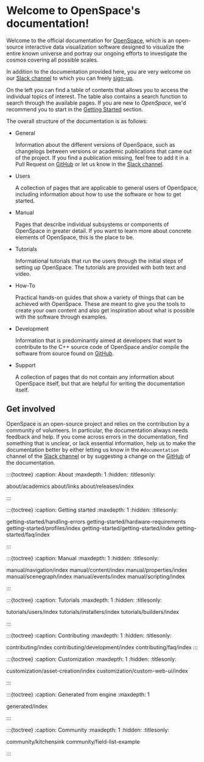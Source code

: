 # Welcome to OpenSpace's documentation!
Welcome to the official documentation for [OpenSpace](https://openspaceproject.com), which is an open-source interactive data visualization software designed to visualize the entire known universe and portray our ongoing efforts to investigate the cosmos covering all possible scales.

In addition to the documentation provided here, you are very welcome on our [Slack channel](https://openspacesupport.slack.com) to which you can freely [sign-up](https://join.slack.com/t/openspacesupport/shared_invite/enQtMjUxNzUyMTQ1ODQxLTRmNDI1YTA4ODkzODUyODE0YjIzODU0NWU1NGY1NWIzZDUzMDgwM2VkYmE1ZGY3MmU2OWI5NzhlN2U3NWU2NTQ).

On the left you can find a table of contents that allows you to access the individual topics of interest. The table also contains a search function to search through the available pages. If you are new to _OpenSpace_, we'd recommend you to start in the [Getting Started](getting-started/getting-started/index) section.

The overall structure of the documentation is as follows:

  - General

    Information about the different versions of OpenSpace, such as changelogs between versions or academic publications that came out of the project. If you find a publication missing, feel free to add it in a Pull Request on [GitHub](https://github.com/OpenSpace/OpenSpace-Docs) or let us know in the [Slack channel](https://openspacesupport.slack.com).

  - Users

    A collection of pages that are applicable to general users of OpenSpace, including information about how to use the software or how to get started.

  - Manual

    Pages that describe individual subsystems or components of OpenSpace in greater detail. If you want to learn more about concrete elements of OpenSpace, this is the place to be.

  - Tutorials

    Informational tutorials that run the users through the initial steps of setting up OpenSpace. The tutorials are provided with both text and video.

  - How-To

    Practical hands-on guides that show a variety of things that can be achieved with OpenSpace. These are meant to give you the tools to create your own content and also get inspiration about what is possible with the software through examples.

  - Development

    Information that is predominantly aimed at developers that want to contribute to the C++ source code of OpenSpace and/or compile the software from source found on [GitHub](https://github.com/OpenSpace/OpenSpace).

  - Support

    A collection of pages that do not contain any information about OpenSpace itself, but that are helpful for writing the documentation itself.


## Get involved
OpenSpace is an open-source project and relies on the contribution by a community of volunteers. In particular, the documentation always needs feedback and help. If you come across errors in the documentation, find something that is unclear, or lack essential information, help us to make the documentation better by either letting us know in the `#documentation` channel of the [Slack channel](https://openspacesupport.slack.com) or by suggesting a change on the [GitHub](https://github.com/OpenSpace/OpenSpace-Docs) of the documentation.


<!--
  Sidebar
-->


:::{toctree}
:caption: About
:maxdepth: 1
:hidden:
:titlesonly:

about/academics
about/links
about/releases/index

:::

:::{toctree}
:caption: Getting started
:maxdepth: 1
:hidden:
:titlesonly:

getting-started/handling-errors
getting-started/hardware-requirements
getting-started/profiles/index
getting-started/getting-started/index
getting-started/faq/index

:::

:::{toctree}
:caption: Manual
:maxdepth: 1
:hidden:
:titlesonly:

manual/navigation/index
manual/content/index
manual/properties/index
manual/scenegraph/index
manual/events/index
manual/scripting/index

:::

:::{toctree}
:caption: Tutorials
:maxdepth: 1
:hidden:
:titlesonly:

tutorials/users/index
tutorials/installers/index
tutorials/builders/index

:::

:::{toctree}
:caption: Contributing
:maxdepth: 1
:hidden:
:titlesonly:

contributing/index
contributing/development/index
contributing/faq/index
:::

:::{toctree}
:caption: Customization
:maxdepth: 1
:hidden:
:titlesonly:

customization/asset-creation/index
customization/custom-web-ui/index

:::


:::{toctree}
:caption: Generated from engine
:maxdepth: 1

generated/index

:::


:::{toctree}
:caption: Community
:maxdepth: 1
:hidden:
:titlesonly:

community/kitchensink
community/field-list-example

:::







